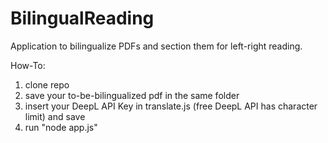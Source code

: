 # BilingualReading
Application to bilingualize PDFs and section them for left-right reading.

How-To:
1. clone repo
2. save your to-be-bilingualized pdf in the same folder
3. insert your DeepL API Key in translate.js (free DeepL API has character limit) and save
5. run "node app.js"

